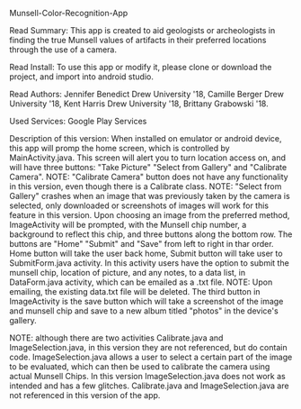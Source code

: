 Munsell-Color-Recognition-App

Read Summary: This app is created to aid geologists or archeologists in finding the true Munsell values of artifacts in their preferred locations through the use of a camera. 

Read Install: To use this app or modify it, please clone or download the project,
and import into android studio. 

Read Authors: Jennifer Benedict Drew University '18, Camille Berger Drew University '18, 
Kent Harris Drew University '18, Brittany Grabowski '18.

Used Services: Google Play Services 

Description of this version: 
When installed on emulator or android device, this app will promp the home screen, which is controlled
by MainActivity.java. This screen will alert you to turn location access on, and will have three buttons:
"Take Picture" "Select from Gallery" and "Calibrate Camera". NOTE: "Calibrate Camera" button does not have any functionality
in this version, even though there is a Calibrate class. NOTE: "Select from Gallery" crashes when an image that was previously taken by the camera is selected, only downloaded or screenshots of images will work for this feature in this version. Upon choosing an image from the preferred method, ImageActivity will be prompted, with the Munsell chip number, a background to reflect this chip, and three buttons along the bottom row. The buttons are "Home" "Submit" and "Save" from left to right in thar order. Home button will take the user back home, Submit button will take user to SubmitForm.java activity. In this activity users have the option to submit the munsell chip, location of picture, and any notes, to a data list, in DataForm.java activity, which can be emailed as a .txt file. NOTE: Upon emailing, the existing data.txt file will be deleted. The third button in ImageActivity is the save button which will take a screenshot of the image and munsell chip and save to a new album titled "photos" in the device's gallery. 

NOTE: although there are two activities Calibrate.java and ImageSelection.java, in this version they are not referenced, but do contain code. ImageSelection.java allows a user to select a certain part of the image to be evaluated, which can then be used to calibrate the camera using actual Munsell Chips. In this version ImageSelection.java does not work as intended and has a few glitches. Calibrate.java and ImageSelection.java are not referenced in this version of the app.
